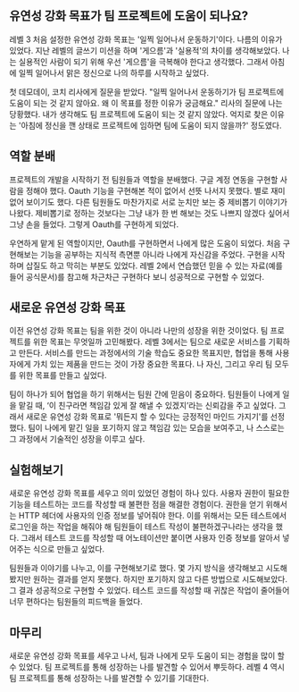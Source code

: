 
## 유연성 강화 목표가 팀 프로젝트에 도움이 되나요?

레벨 3 처음 설정한 유연성 강화 목표는 '일찍 일어나서 운동하기'이다. 나름의 이유가 있었다. 지난 레벨의 글쓰기 미션을 하며 '게으름'과 '실용적'의 차이를 생각해보았다. 나는 실용적인 사람이 되기 위해 우선 '게으름'을 극복해야 한다고 생각했다. 그래서 아침에 일찍 일어나서 맑은 정신으로 나의 하루를 시작하고 싶었다.

첫 데모데이, 코치 리사에게 질문을 받았다. "일찍 일어나서 운동하기가 팀 프로젝트에 도움이 되는 것 같지 않아요. 왜 이 목표를 정한 이유가 궁금해요." 리사의 질문에 나는 당황했다. 내가 생각해도 팀 프로젝트에 도움이 되는 것 같지 않았다. 억지로 찾은 이유는 '아침에 정신을 깬 상태로 프로젝트에 임하면 팀에 도움이 되지 않을까?' 정도였다.

## 역할 분배

프로젝트의 개발을 시작하기 전 팀원들과 역할을 분배했다. 구글 계정 연동을 구현할 사람을 정해야 했다. Oauth 기능을 구현해본 적이 없어서 선뜻 나서지 못했다. 별로 재미없어 보이기도 했다. 다른 팀원들도 마찬가지로 서로 눈치만 보는 중 제비뽑기 이야기가 나왔다. 제비뽑기로 정하는 것보다는 그냥 내가 한 번 해보는 것도 나쁘지 않겠다 싶어서 그냥 손을 들었다. 그렇게 Oauth를 구현하게 되었다.

우연하게 맡게 된 역할이지만, Oauth를 구현하면서 나에게 많은 도움이 되었다. 처음 구현해보는 기능을 공부하는 지식적 측면뿐 아니라 나에게 자신감을 주었다. 구현을 시작하며 삽질도 하고 막히는 부분도 있었다. 레벨 2에서 연습했던 믿을 수 있는 자료(예를 들어 공식문서)를 참고해 차근차근 구현하다 보니 성공적으로 구현할 수 있었다.

## 새로운 유연성 강화 목표

이전 유연성 강화 목표는 팀을 위한 것이 아니라 나만의 성장을 위한 것이었다. 팀 프로젝트를 위한 목표는 무엇일까 고민해봤다. 레벨 3에서는 팀으로 새로운 서비스를 기획하고 만든다. 서비스를 만드는 과정에서의 기술 학습도 중요한 목표지만, 협업을 통해 사용자에게 가치 있는 제품을 만드는 것이 가장 중요한 목표다. 나 자신, 그리고 우리 팀 모두를 위한 목표를 만들고 싶었다.

팀이 하나가 되어 협업을 하기 위해서는 팀원 간에 믿음이 중요하다. 팀원들이 나에게 일을 맡길 때, ‘이 친구라면 책임감 있게 잘 해낼 수 있겠지’라는 신뢰감을 주고 싶었다. 그래서 새로운 유연성 강화 목표로 '뭐든지 할 수 있다는 긍정적인 마인드 가지기'를 선정했다. 팀이 나에게 맡긴 일을 포기하지 않고 책임감 있는 모습을 보여주고, 나 스스로는 그 과정에서 기술적인 성장을 이루고 싶다.

## 실험해보기

새로운 유연성 강화 목표를 세우고 의미 있었던 경험이 하나 있다. 사용자 권한이 필요한 기능을 테스트하는 코드를 작성할 때 불편한 점을 해결한 경험이다. 권한을 얻기 위해서는 HTTP 헤더에 사용자의 인증 정보를 넣어줘야 한다. 이를 위해서는 모든 테스트에서 로그인을 하는 작업을 해줘야 해 팀원들이 테스트 작성이 불편하겠구나라는 생각을 했다. 그래서 테스트 코드를 작성할 때 어노테이션만 붙이면 사용자 인증 정보를 알아서 넣어주는 식으로 만들고 싶었다.

팀원들과 이야기를 나누고, 이를 구현해보기로 했다. 몇 가지 방식을 생각해보고 시도해봤지만 원하는 결과를 얻지 못했다. 하지만 포기하지 않고 다른 방법으로 시도해보았다. 그 결과 성공적으로 구현할 수 있었다. 테스트 코드를 작성할 때 귀찮은 작업이 줄어들어 너무 편하다는 팀원들의 피드백을 들었다.

## 마무리

새로운 유연성 강화 목표를 세우고 나서, 팀과 나에게 모두 도움이 되는 경험을 많이 할 수 있었다. 팀 프로젝트를 통해 성장하는 나를 발견할 수 있어서 뿌듯하다. 레벨 4 역시 팀 프로젝트를 통해 성장하는 나를 발견할 수 있기를 기대한다.
